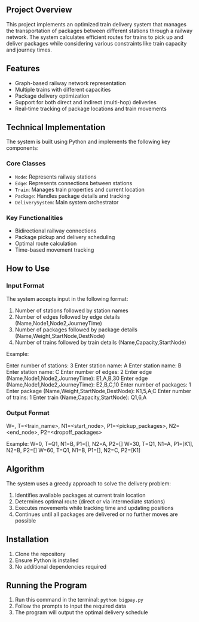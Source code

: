 ## Project Overview
This project implements an optimized train delivery system that manages the transportation of packages between different stations through a railway network. The system calculates efficient routes for trains to pick up and deliver packages while considering various constraints like train capacity and journey times.

## Features
- Graph-based railway network representation
- Multiple trains with different capacities
- Package delivery optimization
- Support for both direct and indirect (multi-hop) deliveries
- Real-time tracking of package locations and train movements

## Technical Implementation
The system is built using Python and implements the following key components:

### Core Classes
- `Node`: Represents railway stations
- `Edge`: Represents connections between stations
- `Train`: Manages train properties and current location
- `Package`: Handles package details and tracking
- `DeliverySystem`: Main system orchestrator

### Key Functionalities
- Bidirectional railway connections
- Package pickup and delivery scheduling
- Optimal route calculation
- Time-based movement tracking

## How to Use

### Input Format
The system accepts input in the following format:

1. Number of stations followed by station names
2. Number of edges followed by edge details (Name,Node1,Node2,JourneyTime)
3. Number of packages followed by package details (Name,Weight,StartNode,DestNode)
4. Number of trains followed by train details (Name,Capacity,StartNode)

Example:

Enter number of stations: 3
Enter station name: A
Enter station name: B
Enter station name: C
Enter number of edges: 2
Enter edge (Name,Node1,Node2,JourneyTime): E1,A,B,30
Enter edge (Name,Node1,Node2,JourneyTime): E2,B,C,10
Enter number of packages: 1
Enter package (Name,Weight,StartNode,DestNode): K1,5,A,C
Enter number of trains: 1
Enter train (Name,Capacity,StartNode): Q1,6,A

### Output Format
W=<time>, T=<train_name>, N1=<start_node>, P1=<pickup_packages>, N2=<end_node>, P2=<dropoff_packages>

Example:
W=0, T=Q1, N1=B, P1=[], N2=A, P2=[]
W=30, T=Q1, N1=A, P1=[K1], N2=B, P2=[]
W=60, T=Q1, N1=B, P1=[], N2=C, P2=[K1]


## Algorithm
The system uses a greedy approach to solve the delivery problem:
1. Identifies available packages at current train location
2. Determines optimal route (direct or via intermediate stations)
3. Executes movements while tracking time and updating positions
4. Continues until all packages are delivered or no further moves are possible

## Installation
1. Clone the repository
2. Ensure Python is installed
3. No additional dependencies required

## Running the Program
1. Run this command in the terminal:
```python bigpay.py```
2. Follow the prompts to input the required data
3. The program will output the optimal delivery schedule
